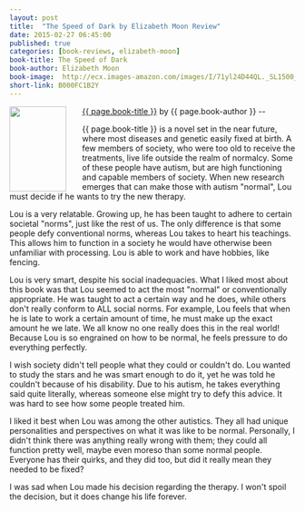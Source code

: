 ```yaml
---
layout: post
title:  "The Speed of Dark by Elizabeth Moon Review"
date: 2015-02-27 06:45:00
published: true
categories: [book-reviews, elizabeth-moon]
book-title: The Speed of Dark
book-author: Elizabeth Moon
book-image:  http://ecx.images-amazon.com/images/I/71yl24D44QL._SL1500_.jpg
short-link: B000FC1B2Y
---
```


<img src="{{ page.book-image }}" align="left" style="width:100%; height:100%; max-width:100px; max-height:150px; padding-right:25px;" />
<a href="http://amzn.com/{{ page.short-link }}" target="_blank"> {{ page.book-title }}</a> by {{ page.book-author }} -- <i class="fa fa-star"></i><i class="fa fa-star"></i><i class="fa fa-star"></i><i class="fa fa-star"></i><i class="fa fa-star-o"></i>

{{ page.book-title }} is a novel set in the near future, where most diseases and genetic easily fixed at birth. A few members of society, who were too old to receive the treatments, live life outside the realm of normalcy. Some of these people have autism, but are high functioning and capable members of society. When new research emerges that can make those with autism "normal", Lou must decide if he wants to try the new therapy.
<!--more-->

Lou is a very relatable. Growing up, he has been taught to adhere to certain societal "norms", just like the rest of us. The only difference is that some people defy conventional norms, whereas Lou takes to heart his teachings. This allows him to function in a society he would have otherwise been unfamiliar with processing. Lou is able to work and have hobbies, like fencing. 

Lou is very smart, despite his social inadequacies. What I liked most about this book was that Lou seemed to act the most "normal" or conventionally appropriate. He was taught to act a certain way and he does, while others don't really conform to ALL social norms. For example, Lou feels that when he is late to work a certain amount of time, he must make up the exact amount he we late. We all know no one really does this in the real world! Because Lou is so engrained on how to be normal, he feels pressure to do everything perfectly.

I wish society didn't tell people what they could or couldn't do. Lou wanted to study the stars and he was smart enough to do it, yet he was told he couldn't because of his disability. Due to his autism, he takes everything said quite literally, whereas someone else might try to defy this advice. It was hard to see how some people treated him.

I liked it best when Lou was among the other autistics. They all had unique personalities and perspectives on what it was like to be normal. Personally, I didn't think there was anything really wrong with them; they could all function pretty well, maybe even moreso than some normal people. Everyone has their quirks, and they did too, but did it really mean they needed to be fixed?

I was sad when Lou made his decision regarding the therapy. I won't spoil the decision, but it does change his life forever. 